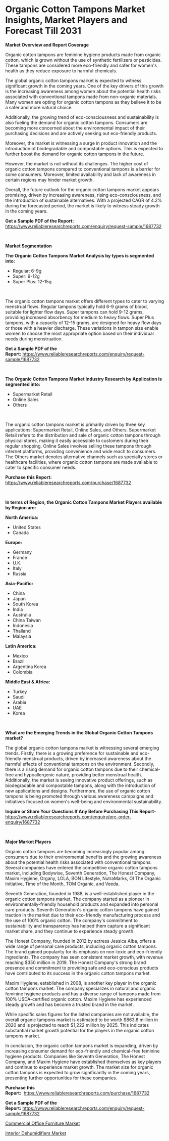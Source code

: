 <p><h1>Organic Cotton Tampons Market Insights, Market Players and Forecast Till 2031</h1></p><p><strong>Market Overview and Report Coverage</strong></p>
<p><p>Organic cotton tampons are feminine hygiene products made from organic cotton, which is grown without the use of synthetic fertilizers or pesticides. These tampons are considered more eco-friendly and safer for women's health as they reduce exposure to harmful chemicals.</p><p>The global organic cotton tampons market is expected to witness significant growth in the coming years. One of the key drivers of this growth is the increasing awareness among women about the potential health risks associated with conventional tampons made from non-organic materials. Many women are opting for organic cotton tampons as they believe it to be a safer and more natural choice.</p><p>Additionally, the growing trend of eco-consciousness and sustainability is also fueling the demand for organic cotton tampons. Consumers are becoming more concerned about the environmental impact of their purchasing decisions and are actively seeking out eco-friendly products.</p><p>Moreover, the market is witnessing a surge in product innovation and the introduction of biodegradable and compostable options. This is expected to further boost the demand for organic cotton tampons in the future.</p><p>However, the market is not without its challenges. The higher cost of organic cotton tampons compared to conventional tampons is a barrier for some consumers. Moreover, limited availability and lack of awareness in certain regions may hinder market growth.</p><p>Overall, the future outlook for the organic cotton tampons market appears promising, driven by increasing awareness, rising eco-consciousness, and the introduction of sustainable alternatives. With a projected CAGR of 4.2% during the forecasted period, the market is likely to witness steady growth in the coming years.</p></p>
<p><strong>Get a Sample PDF of the Report:</strong> <a href="https://www.reliableresearchreports.com/enquiry/request-sample/1687732">https://www.reliableresearchreports.com/enquiry/request-sample/1687732</a></p>
<p>&nbsp;</p>
<p><strong>Market Segmentation</strong></p>
<p><strong>The Organic Cotton Tampons Market Analysis by types is segmented into:</strong></p>
<p><ul><li>Regular: 6-9g</li><li>Super: 9-12g</li><li>Super Plus: 12-15g</li></ul></p>
<p>&nbsp;</p>
<p><p>The organic cotton tampons market offers different types to cater to varying menstrual flows. Regular tampons typically hold 6-9 grams of blood, suitable for lighter flow days. Super tampons can hold 9-12 grams, providing increased absorbency for medium to heavy flows. Super Plus tampons, with a capacity of 12-15 grams, are designed for heavy flow days or those with a heavier discharge. These variations in tampon size enable women to choose the most appropriate option based on their individual needs during menstruation.</p></p>
<p><strong>Get a Sample PDF of the Report:</strong>&nbsp;<a href="https://www.reliableresearchreports.com/enquiry/request-sample/1687732">https://www.reliableresearchreports.com/enquiry/request-sample/1687732</a></p>
<p>&nbsp;</p>
<p><strong>The Organic Cotton Tampons Market Industry Research by Application is segmented into:</strong></p>
<p><ul><li>Supermarket Retail</li><li>Online Sales</li><li>Others</li></ul></p>
<p>&nbsp;</p>
<p><p>The organic cotton tampons market is primarily driven by three key applications: Supermarket Retail, Online Sales, and Others. Supermarket Retail refers to the distribution and sale of organic cotton tampons through physical stores, making it easily accessible to customers during their regular shopping. Online Sales involves selling these tampons through internet platforms, providing convenience and wide reach to consumers. The Others market denotes alternative channels such as specialty stores or healthcare facilities, where organic cotton tampons are made available to cater to specific consumer needs.</p></p>
<p><strong>Purchase this Report:</strong>&nbsp; <a href="https://www.reliableresearchreports.com/purchase/1687732">https://www.reliableresearchreports.com/purchase/1687732</a></p>
<p>&nbsp;</p>
<p><strong>In terms of Region, the Organic Cotton Tampons Market Players available by Region are:</strong></p>
<p>
    <p> <strong> North America: </strong>
        <ul>
            <li>United States</li>
            <li>Canada</li>
        </ul>
        </p> 
    <p> <strong> Europe: </strong>
        <ul>
            <li>Germany</li>
            <li>France</li>
            <li>U.K.</li>
            <li>Italy</li>
            <li>Russia</li>
        </ul>
        </p> 
    <p> <strong> Asia-Pacific: </strong>
        <ul>
            <li>China</li>
            <li>Japan</li>
            <li>South Korea</li>
            <li>India</li>
            <li>Australia</li>
            <li>China Taiwan</li>
            <li>Indonesia</li>
            <li>Thailand</li>
            <li>Malaysia</li>
        </ul>
        </p> 
    <p> <strong> Latin America: </strong>
        <ul>
            <li>Mexico</li>
            <li>Brazil</li>
            <li>Argentina Korea</li>
            <li>Colombia</li>
        </ul>
        </p> 
    <p> <strong> Middle East & Africa: </strong>
        <ul>
            <li>Turkey</li>
            <li>Saudi</li>
            <li>Arabia</li>
            <li>UAE</li>
            <li>Korea</li>
        </ul>
    </p>
    </p>
<p>&nbsp;</p>
<p><strong>What are the Emerging Trends in the Global Organic Cotton Tampons market?</strong></p>
<p><p>The global organic cotton tampons market is witnessing several emerging trends. Firstly, there is a growing preference for sustainable and eco-friendly menstrual products, driven by increased awareness about the harmful effects of conventional tampons on the environment. Secondly, there is a rising demand for organic cotton tampons due to their chemical-free and hypoallergenic nature, providing better menstrual health. Additionally, the market is seeing innovative product offerings, such as biodegradable and compostable tampons, along with the introduction of new applications and designs. Furthermore, the use of organic cotton tampons is being promoted through various awareness campaigns and initiatives focused on women's well-being and environmental sustainability.</p></p>
<p><strong>Inquire or Share Your Questions If Any Before Purchasing This Report</strong>- <a href="https://www.reliableresearchreports.com/enquiry/pre-order-enquiry/1687732">https://www.reliableresearchreports.com/enquiry/pre-order-enquiry/1687732</a></p>
<p>&nbsp;</p>
<p><strong>Major Market Players</strong></p>
<p><p>Organic cotton tampons are becoming increasingly popular among consumers due to their environmental benefits and the growing awareness about the potential health risks associated with conventional tampons. Several companies have entered the competitive organic cotton tampons market, including Bodywise, Seventh Generation, The Honest Company, Maxim Hygiene, Organy, LOLA, BON Lifestyle, NutraMarks, OI The Organic Initiative, Time of the Month, TOM Organic, and Veeda.</p><p>Seventh Generation, founded in 1988, is a well-established player in the organic cotton tampons market. The company started as a pioneer in environmentally-friendly household products and expanded into personal care products. Seventh Generation's organic cotton tampons have gained traction in the market due to their eco-friendly manufacturing process and the use of 100% organic cotton. The company's commitment to sustainability and transparency has helped them capture a significant market share, and they continue to experience steady growth.</p><p>The Honest Company, founded in 2012 by actress Jessica Alba, offers a wide range of personal care products, including organic cotton tampons. The brand gained popularity for its emphasis on non-toxic and eco-friendly ingredients. The company has seen consistent market growth, with revenue reaching $350 million in 2019. The Honest Company's strong brand presence and commitment to providing safe and eco-conscious products have contributed to its success in the organic cotton tampons market.</p><p>Maxim Hygiene, established in 2008, is another key player in the organic cotton tampons market. The company specializes in natural and organic feminine hygiene products and has a diverse range of tampons made from 100% USDA-certified organic cotton. Maxim Hygiene has experienced steady growth and has become a trusted brand in the market.</p><p>While specific sales figures for the listed companies are not available, the overall organic tampons market is estimated to be worth $863.8 million in 2020 and is projected to reach $1,222 million by 2025. This indicates substantial market growth potential for the players in the organic cotton tampons market.</p><p>In conclusion, the organic cotton tampons market is expanding, driven by increasing consumer demand for eco-friendly and chemical-free feminine hygiene products. Companies like Seventh Generation, The Honest Company, and Maxim Hygiene have established themselves as key players and continue to experience market growth. The market size for organic cotton tampons is expected to grow significantly in the coming years, presenting further opportunities for these companies.</p></p>
<p><strong>Purchase this Report:</strong>&nbsp;&nbsp;<a href="https://www.reliableresearchreports.com/purchase/1687732">https://www.reliableresearchreports.com/purchase/1687732</a></p>
<p></p>
<p><strong>Get a Sample PDF of the Report:</strong>&nbsp;<a href="https://www.reliableresearchreports.com/enquiry/request-sample/1687732">https://www.reliableresearchreports.com/enquiry/request-sample/1687732</a></p>
<p><p><a href="https://github.com/JameTravis/Market-Research-Report-List-3/blob/main/commercial-office-furniture-market.md">Commercial Office Furniture Market</a></p><p><a href="https://github.com/RichRobinson5/Market-Research-Report-List-3/blob/main/interior-dehumidifiers-market.md">Interior Dehumidifiers Market</a></p></p>